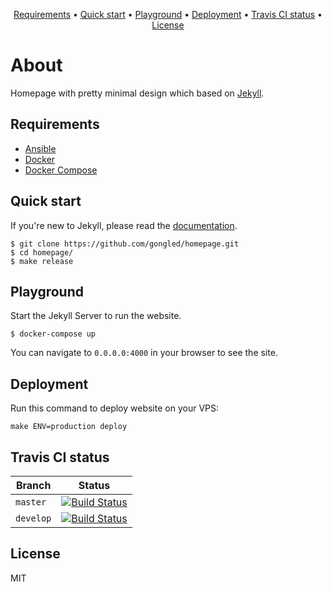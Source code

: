 <p align="center"><a href="#requirements">Requirements</a> • <a href="#quick-start">Quick start</a> • <a href="#playground">Playground</a> • <a href="#deployment">Deployment</a> • <a href="#travis-ci-status">Travis CI status</a> • <a href="#license">License</a></p>

# About

Homepage with pretty minimal design which based on [Jekyll](http://jekyllrb.com).

## Requirements

- [Ansible](https://ansible.com)
- [Docker](https://docker.com)
- [Docker Compose](https://docs.docker.com/compose/)

## Quick start

If you're new to Jekyll, please read the [documentation](http://jekyllrb.com).

```
$ git clone https://github.com/gongled/homepage.git
$ cd homepage/
$ make release
```

## Playground

Start the Jekyll Server to run the website.

```
$ docker-compose up
```

You can navigate to `0.0.0.0:4000` in your browser to see the site.

## Deployment

Run this command to deploy website on your VPS:

```
make ENV=production deploy
```

## Travis CI status

| Branch | Status |
|------------|--------|
| `master` | [![Build Status](https://travis-ci.org/gongled/homepage.svg?branch=master)](https://travis-ci.org/gongled/homepage) |
| `develop` | [![Build Status](https://travis-ci.org/gongled/homepage.svg?branch=develop)](https://travis-ci.org/gongled/homepage) |

## License

MIT

